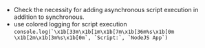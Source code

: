 - Check the necessity for adding asynchronous script execution in addition to synchronous.
- use colored logging for script execution ```console.log(`\x1b[33m\x1b[1m\x1b[7m\x1b[36m%s\x1b[0m \x1b[2m\x1b[3m%s\x1b[0m`, `Script:`, `NodeJS App`)```
